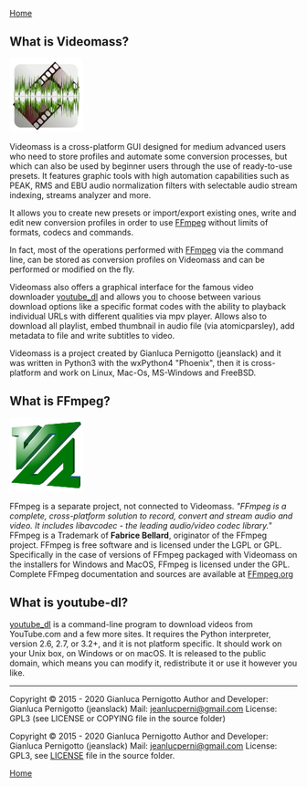 [Home](index.md)

## What is Videomass?
![Image](/images/videomass.png)

Videomass is a cross-platform GUI designed for medium advanced users who
need to store profiles and automate some conversion processes, but which
can also be used by beginner users through the use of ready-to-use presets.
It features graphic tools with high automation capabilities such as PEAK,
RMS and EBU audio normalization filters with selectable audio stream indexing,
streams analyzer and more.

It allows you to create new presets or import/export existing ones, write and
edit new conversion profiles in order to use [FFmpeg](https://www.ffmpeg.org/)
without limits of formats, codecs and commands.

In fact, most of the operations performed with [FFmpeg](https://www.ffmpeg.org/)
via the command line, can be stored as conversion profiles on Videomass and can
be performed or modified on the fly.

Videomass also offers a graphical interface for the famous video downloader
[youtube_dl](http://ytdl-org.github.io/youtube-dl/) and allows you to choose
between various download options like a specific format codes with the ability
to playback individual URLs with different qualities via mpv player. Allows also
to download all playlist, embed thumbnail in audio file (via atomicparsley),
add metadata to file and write subtitles to video.

Videomass is a project created by Gianluca Pernigotto (jeanslack) and it was
written in Python3 with the wxPython4 "Phoenix", then it is cross-platform and
work on Linux, Mac-Os, MS-Windows and FreeBSD.

## What is FFmpeg?
![Image](/images/FFmpeg2.png)

FFmpeg is a separate project, not connected to Videomass. *"FFmpeg is a
complete, cross-platform solution to record, convert and stream audio and video.
It includes libavcodec - the leading audio/video codec library."* FFmpeg is a
Trademark of **Fabrice Bellard**, originator of the FFmpeg project. FFmpeg is
free software and is licensed under the LGPL or GPL. Specifically in the case
of versions of FFmpeg packaged with Videomass on the installers for Windows and
MacOS, FFmpeg is licensed under the GPL. Complete FFmpeg documentation and
sources are available at [FFmpeg.org](https://www.ffmpeg.org/)

## What is youtube-dl?

[youtube_dl](http://ytdl-org.github.io/youtube-dl/) is a command-line program to
download videos from YouTube.com and a few more sites. It requires the Python
interpreter, version 2.6, 2.7, or 3.2+, and it is not platform specific.
It should work on your Unix box, on Windows or on macOS. It is released to the
public domain, which means you can modify it, redistribute it or use it however
you like.

------------------------------------------------
Copyright © 2015 - 2020 Gianluca Pernigotto
Author and Developer: Gianluca Pernigotto (jeanslack)
Mail: <jeanlucperni@gmail.com>
License: GPL3 (see LICENSE or COPYING file in the source folder)

Copyright © 2015 - 2020 Gianluca Pernigotto
Author and Developer: Gianluca Pernigotto (jeanslack)
Mail: <jeanlucperni@gmail.com>
License: GPL3, see [LICENSE](https://github.com/jeanslack/Videomass/blob/gh-pages/LICENSE) file in the source folder.

[Home](index.md)
